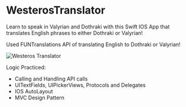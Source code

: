 # WesterosTranslator
Learn to speak in Valyrian and Dothraki with this Swift IOS App that translates English phrases to either Dothraki or Valyrian!

Used FUNTranslations API of translating English to Dothraki or Valyrian!

![Westeros Translator](https://media.giphy.com/media/d7BlG7y36bHKnALmmz/giphy.gif)

Logic Practiced:

* Calling and Handling API calls
* UITextFields, UIPickerViews, Protocols and Delegates
* IOS AutoLayout
* MVC Design Pattern
